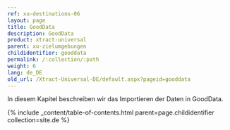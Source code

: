 ```yaml
---
ref: xu-destinations-06
layout: page
title: GoodData
description: GoodData
product: xtract-universal
parent: xu-zielumgebungen
childidentifier: gooddata
permalink: /:collection/:path
weight: 6
lang: de_DE
old_url: /Xtract-Universal-DE/default.aspx?pageid=gooddata
---
```


In diesem Kapitel beschreiben wir das Importieren der Daten in GoodData.

{% include _content/table-of-contents.html parent=page.childidentifier collection=site.de %}